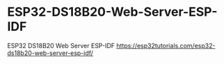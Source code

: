 # ESP32-DS18B20-Web-Server-ESP-IDF
ESP32 DS18B20 Web Server ESP-IDF
https://esp32tutorials.com/esp32-ds18b20-web-server-esp-idf/

